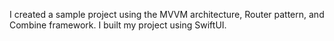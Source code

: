 I created a sample project using the MVVM architecture, Router pattern, and Combine framework. I built my project using SwiftUI.

